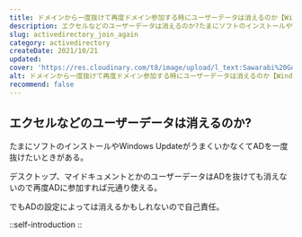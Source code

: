```yaml
---
title: ドメインから一度抜けて再度ドメイン参加する時にユーザーデータは消えるのか【Windows 10】
description: エクセルなどのユーザーデータは消えるのか?たまにソフトのインストールやWindows UpdateがうまくいかなくてADを一度抜けたいときがある。デスクトップ、マイドキュメントとかのユーザーデータはADを抜けても消えないので再度ADに参加すれば元通り使える。でもADの設定によっては消えるかもしれないので自己責任。
slug: activedirectory_join_again
category: activedirectory
createDate: 2021/10/21
updated: 
cover: 'https://res.cloudinary.com/t8/image/upload/l_text:Sawarabi%20Gothic_60_bold:ドメインから一度抜けて再度ドメイン参加する時にユーザーデータは消えるのか【Windows 10】,co_rgb:fff,w_620,c_fit/v1712091289/ogp_image_zorhlz.png'
alt: ドメインから一度抜けて再度ドメイン参加する時にユーザーデータは消えるのか【Windows 10】
recommend: false
---
```

## エクセルなどのユーザーデータは消えるのか?



たまにソフトのインストールやWindows UpdateがうまくいかなくてADを一度抜けたいときがある。

デスクトップ、マイドキュメントとかのユーザーデータはADを抜けても消えないので再度ADに参加すれば元通り使える。

でもADの設定によっては消えるかもしれないので自己責任。


::self-introduction
::
